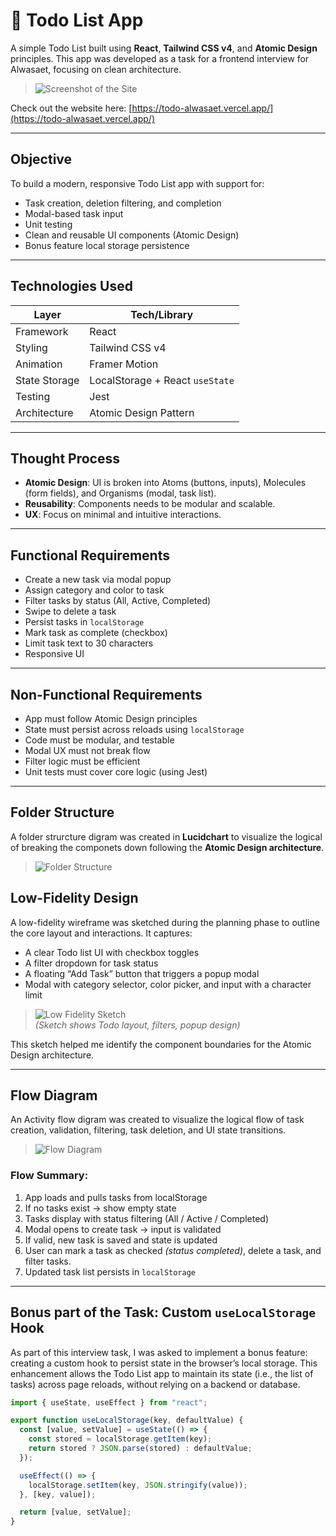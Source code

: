 # 📝 Todo List App

A simple Todo List built using **React**, **Tailwind CSS v4**, and **Atomic Design** principles. This app was developed as a task for a frontend interview for Alwasaet, focusing on clean architecture.

> ![Screenshot of the Site](https://github.com/NouranAlSharawneh/todoAlwasaet/blob/main/public/assets/Webapp.png)

Check out the website here: [https://todo-alwasaet.vercel.app/](https://todo-alwasaet.vercel.app/)

---

## Objective

To build a modern, responsive Todo List app with support for:

- Task creation, deletion filtering, and completion
- Modal-based task input
- Unit testing
- Clean and reusable UI components (Atomic Design)
- Bonus feature local storage persistence

---

## Technologies Used

| Layer         | Tech/Library                    |
| ------------- | ------------------------------- |
| Framework     | React                           |
| Styling       | Tailwind CSS v4                 |
| Animation     | Framer Motion                   |
| State Storage | LocalStorage + React `useState` |
| Testing       | Jest                            |
| Architecture  | Atomic Design Pattern           |

---

## Thought Process

- **Atomic Design**: UI is broken into Atoms (buttons, inputs), Molecules (form fields), and Organisms (modal, task list).
- **Reusability**: Components needs to be modular and scalable.
- **UX**: Focus on minimal and intuitive interactions.

---

## Functional Requirements

- Create a new task via modal popup
- Assign category and color to task
- Filter tasks by status (All, Active, Completed)
- Swipe to delete a task
- Persist tasks in `localStorage`
- Mark task as complete (checkbox)
- Limit task text to 30 characters
- Responsive UI

---

## Non-Functional Requirements

- App must follow Atomic Design principles
- State must persist across reloads using `localStorage`
- Code must be modular, and testable
- Modal UX must not break flow
- Filter logic must be efficient
- Unit tests must cover core logic (using Jest)

---

## Folder Structure

A folder strurcture digram was created in **Lucidchart** to visualize the logical of breaking the componets down following the **Atomic Design architecture**.

> ![Folder Structure](https://github.com/NouranAlSharawneh/todoAlwasaet/blob/main/public/assets/FolderStructure.png)

## Low-Fidelity Design

A low-fidelity wireframe was sketched during the planning phase to outline the core layout and interactions. It captures:

- A clear Todo list UI with checkbox toggles
- A filter dropdown for task status
- A floating “Add Task” button that triggers a popup modal
- Modal with category selector, color picker, and input with a character limit

> ![Low Fidelity Sketch](https://github.com/NouranAlSharawneh/todoAlwasaet/blob/main/public/assets/sketch.png)  
> _(Sketch shows Todo layout, filters, popup design)_

This sketch helped me identify the component boundaries for the Atomic Design architecture.

---

## Flow Diagram

An Activity flow digram was created to visualize the logical flow of task creation, validation, filtering, task deletion, and UI state transitions.

> ![Flow Diagram](https://github.com/NouranAlSharawneh/todoAlwasaet/blob/main/public/assets/ActivityDigram.png)

### Flow Summary:

1. App loads and pulls tasks from localStorage
2. If no tasks exist → show empty state
3. Tasks display with status filtering (All / Active / Completed)
4. Modal opens to create task → input is validated
5. If valid, new task is saved and state is updated
6. User can mark a task as checked _(status completed)_, delete a task, and filter tasks.
7. Updated task list persists in `localStorage`

---

## Bonus part of the Task: Custom `useLocalStorage` Hook

As part of this interview task, I was asked to implement a bonus feature: creating a custom hook to persist state in the browser’s local storage. This enhancement allows the Todo List app to maintain its state (i.e., the list of tasks) across page reloads, without relying on a backend or database.

```js
import { useState, useEffect } from "react";

export function useLocalStorage(key, defaultValue) {
  const [value, setValue] = useState(() => {
    const stored = localStorage.getItem(key);
    return stored ? JSON.parse(stored) : defaultValue;
  });

  useEffect(() => {
    localStorage.setItem(key, JSON.stringify(value));
  }, [key, value]);

  return [value, setValue];
}
```
